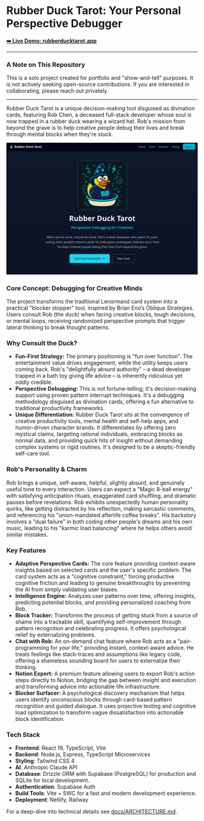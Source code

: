 # Rubber Duck Tarot: Your Personal Perspective Debugger

**[➡️ Live Demo: rubberducktarot.app](https://rubberducktarot.app)**

---

### A Note on This Repository

This is a solo project created for portfolio and "show-and-tell" purposes. It is not actively seeking open-source contributions. If you are interested in collaborating, please reach out privately.

---

Rubber Duck Tarot is a unique decision-making tool disguised as divination cards, featuring Rob Chen, a deceased full-stack developer whose soul is now trapped in a rubber duck wearing a wizard hat. Rob's mission from beyond the grave is to help creative people debug their lives and break through mental blocks when they're stuck.

![Rubber Duck Tarot Screenshot](docs/screenshot1.png)

### Core Concept: Debugging for Creative Minds

The project transforms the traditional Lenormand card system into a practical "blocker stopper" tool, inspired by Brian Eno’s Oblique Strategies. Users consult Rob (the duck) when facing creative blocks, tough decisions, or mental loops, receiving randomized perspective prompts that trigger lateral thinking to break thought patterns.

### Why Consult the Duck?

- **Fun-First Strategy:** The primary positioning is "fun over function". The entertainment value drives engagement, while the utility keeps users coming back. Rob's "delightfully absurd authority" – a dead developer trapped in a bath toy giving life advice – is inherently ridiculous yet oddly credible.
- **Perspective Debugging:** This is not fortune-telling; it's decision-making support using proven pattern interrupt techniques. It's a debugging methodology disguised as divination cards, offering a fun alternative to traditional productivity frameworks.
- **Unique Differentiation:** Rubber Duck Tarot sits at the convergence of creative productivity tools, mental health and self-help apps, and humor-driven character brands. It differentiates by offering zero mystical claims, targeting rational individuals, embracing blocks as normal data, and providing quick hits of insight without demanding complex systems or rigid routines. It's designed to be a skeptic-friendly self-care tool.

### Rob's Personality & Charm

Rob brings a unique, self-aware, helpful, slightly absurd, and genuinely useful tone to every interaction. Users can expect a "Magic 8-ball energy" with satisfying anticipation rituals, exaggerated card shuffling, and dramatic pauses before revelations. Rob exhibits unexpectedly human personality quirks, like getting distracted by his reflection, making sarcastic comments, and referencing his "union-mandated afterlife coffee breaks". His backstory involves a "dual failure" in both coding other people's dreams and his own music, leading to his "karmic load balancing" where he helps others avoid similar mistakes.

### Key Features

- **Adaptive Perspective Cards:** The core feature providing context-aware insights based on selected cards and the user's specific problem. The card system acts as a "cognitive constraint," forcing productive cognitive friction and leading to genuine breakthroughs by preventing the AI from simply validating user biases.
- **Intelligence Engine:** Analyzes user patterns over time, offering insights, predicting potential blocks, and providing personalized coaching from Rob.
- **Block Tracker:** Transforms the process of getting stuck from a source of shame into a trackable skill, quantifying self-improvement through pattern recognition and celebrating progress. It offers psychological relief by externalizing problems.
- **Chat with Rob:** An on-demand chat feature where Rob acts as a "pair-programming for your life," providing instant, context-aware advice. He treats feelings like stack-traces and assumptions like legacy code, offering a shameless sounding board for users to externalize their thinking.
- **Notion Export:** A premium feature allowing users to export Rob's action steps directly to Notion, bridging the gap between insight and execution and transforming advice into actionable life infrastructure.
- **Blocker Surfacer:** A psychological discovery mechanism that helps users identify unconscious blocks through card-based pattern recognition and guided dialogue. It uses projective testing and cognitive load optimization to transform vague dissatisfaction into actionable block identification.

### Tech Stack

- **Frontend**: React 19, TypeScript, Vite
- **Backend**: Node.js, Express, TypeScript Microservices
- **Styling**: Tailwind CSS 4
- **AI**: Anthropic Claude API
- **Database**: Drizzle ORM with Supabase (PostgreSQL) for production and SQLite for local development.
- **Authentication**: Supabase Auth
- **Build Tools**: Vite + SWC for a fast and modern development experience.
- **Deployment**: Netlify, Railway

For a deep-dive into technical details see [docs/ARCHITECTURE.md](docs/ARCHITECTURE.md).
